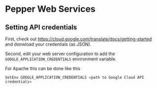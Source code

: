 Pepper Web Services
===================

Setting API credentials
-----------------------

First, check out https://cloud.google.com/translate/docs/getting-started and donwload your credentials (as JSON).

Second, edit your web server configuration to add the `GOOGLE_APPLICATION_CREDENTIALS` environment variable.

For Apache this can be done like this

```
SetEnv GOOGLE_APPLICATION_CREDENTIALS «path to Google Cloud API credentials»
```
